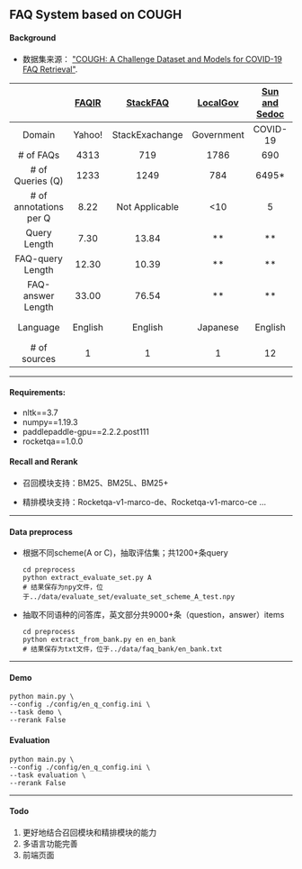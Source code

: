 ## FAQ System based on COUGH

#### Background

- 数据集来源： ["COUGH: A Challenge Dataset and Models for COVID-19 FAQ Retrieval"](https://arxiv.org/abs/2010.12800).

|                        | [FAQIR](http://takelab.fer.hr/data/faqir/) | [StackFAQ](http://takelab.fer.hr/data/StackFAQ/) | [LocalGov](http://nlp.ist.i.kyoto-u.ac.jp/EN/index.php?BERT-Based_FAQ_Retrieval) | [Sun and Sedoc](https://openreview.net/pdf?id=dGOeF3y_Weh) | [Poliak et al.](https://openreview.net/pdf?id=0X9O6VcYe_) | **COUGH** (ours) |
| :--------------------: | :----------------------------------------: | :----------------------------------------------: | :----------------------------------------------------------: | :--------------------------------------------------------: | :-------------------------------------------------------: | :--------------: |
|         Domain         |                   Yahoo!                   |                  StackExachange                  |                          Government                          |                          COVID-19                          |                         COVID-19                          |     COVID-19     |
|       # of FAQs        |                    4313                    |                       719                        |                             1786                             |                            690                             |                           2115                            |      15919       |
|    # of Queries (Q)    |                    1233                    |                       1249                       |                             784                              |                           6495*                            |                          24240*                           |       1201       |
| # of annotations per Q |                    8.22                    |                  Not Applicable                  |                             <10                              |                             5                              |                             5                             |      32.17       |
|      Query Length      |                    7.30                    |                      13.84                       |                              **                              |                             **                             |                            **                             |      12.97       |
|    FAQ-query Length    |                   12.30                    |                      10.39                       |                              **                              |                             **                             |                            **                             |      13.00       |
|   FAQ-answer Length    |                   33.00                    |                      76.54                       |                              **                              |                             **                             |                            **                             |      113.58      |
|        Language        |                  English                   |                     English                      |                           Japanese                           |                          English                           |                       Multi-lingual                       |  Multi-lingual   |
|      # of sources      |                     1                      |                        1                         |                              1                               |                             12                             |                            34                             |        55        |



------

#### Requirements:

- nltk==3.7
- numpy==1.19.3
- paddlepaddle-gpu==2.2.2.post111
- rocketqa==1.0.0

#### Recall and Rerank

- 召回模块支持：BM25、BM25L、BM25+

- 精排模块支持：Rocketqa-v1-marco-de、Rocketqa-v1-marco-ce ...



------

#### Data preprocess

- 根据不同scheme(A or C)，抽取评估集；共1200+条query

  ```shell
  cd preprocess
  python extract_evaluate_set.py A
  # 结果保存为npy文件，位于../data/evaluate_set/evaluate_set_scheme_A_test.npy
  ```

- 抽取不同语种的问答库，英文部分共9000+条（question，answer）items

  ```shell
  cd preprocess
  python extract_from_bank.py en en_bank
  # 结果保存为txt文件，位于../data/faq_bank/en_bank.txt
  ```



------

#### Demo

```shell
python main.py \
--config ./config/en_q_config.ini \
--task demo \
--rerank False
```

#### Evaluation

```shell
python main.py \
--config ./config/en_q_config.ini \
--task evaluation \
--rerank False
```



------

#### Todo

1. 更好地结合召回模块和精排模块的能力
2. 多语言功能完善
3. 前端页面